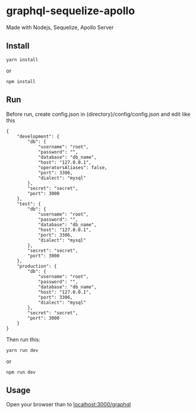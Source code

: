 

# graphql-sequelize-apollo

Made with Nodejs, Sequelize, Apollo Server

## Install

    yarn install
or 

    npm install

## Run
Before run, create config.json in {directory}/config/config.json and edit 
like this

    {
		"development": {
			"db": {
			    "username": "root",
			    "password": "",
			    "database": "db_name",
			    "host": "127.0.0.1",
			    "operatorsAliases": false,
			    "port": 3306,
			    "dialect": "mysql"
			},
		    "secret": "secret",
		    "port": 3000
	    },
	    "test": {
		    "db": {
			    "username": "root",
			    "password": "",
			    "database": "db_name",
			    "host": "127.0.0.1",
			    "port": 3306,
			    "dialect": "mysql"
			},
			"secret": "secret",
			"port": 3000
	    },
	    "production": {
		    "db": {
			    "username": "root",
			    "password": "",
			    "database": "db_name",
			    "host": "127.0.0.1",
			    "port": 3306,
			    "dialect": "mysql"
		    },
		    "secret": "secret",
		    "port": 3000
		}
	}
	
Then run this:

    yarn run dev
or

    npm run dev
    

## Usage

Open your browser than to [localhost:3000/graphql](http://localhost:3000/graphql)
